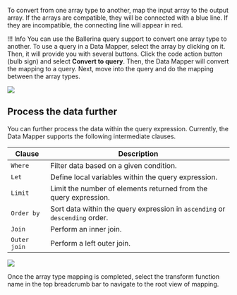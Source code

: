 To convert from one array type to another, map the input array to the output array. If the arrays are compatible, they will be connected with a blue line. If they are incompatible, the connecting line will appear in red.

!!! Info
    You can use the Ballerina query support to convert one array type to another. To use a query in a Data Mapper, select the array by clicking on it. Then, it will provide you with several buttons. Click the code action button (bulb sign) and select **Convert to query**. Then, the Data Mapper will convert the mapping to a query. Next, move into the query and do the mapping between the array types.

<img src="../../assets/data-mapper/map-the-arrays-1.gif" class="cInlineImage-full"/>

## Process the data further

You can further process the data within the query expression. Currently, the Data Mapper supports the following intermediate clauses.

| Clause                    	| Description                                                          	|
|---------------------------------	|----------------------------------------------------------------------	|
| `Where`                	| Filter data based on a given condition.                                 	|
| `Let`   	| Define local variables within the query expression.                   	|
| `Limit`  	| Limit the number of elements returned from the query expression.                                               	|
| `Order by`             	| Sort data within the query expression in `ascending` or `descending` order.	|
| `Join`   	| Perform an inner join.                  	|
| `Outer join`  	| Perform a left outer join.                                              	|

<img src="../../assets/data-mapper/map-the-arrays-2.gif" class="cInlineImage-full"/>

Once the array type mapping is completed, select the transform function name in the top breadcrumb bar to navigate to the root view of mapping.